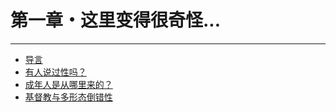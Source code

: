 # 第一章・这里变得很奇怪...

------

* [导言](00.md)
* [有人说过性吗？](01.md)
* [成年人是从哪里来的？](02.md)
* [基督教与多形态倒错性](03.md)
